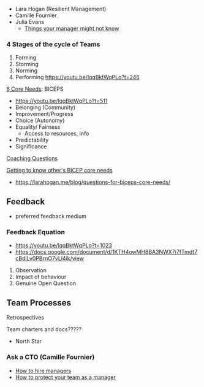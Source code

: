 - Lara Hogan (Resilient Management)
-   Camille Fournier
- Julia Evans
	- [Things your manager might not know](https://jvns.ca/blog/things-your-manager-might-not-know)

### 4 Stages of the cycle of Teams

1. Forming
2. Storming
3. Norming
4. Performing
   https://youtu.be/lqqBktWqPLo?t=246

[6 Core Needs](https://www.palomamedina.com/biceps): BICEPS

-   https://youtu.be/lqqBktWqPLo?t=511
-   Belonging (Community)
-   Improvement/Progress
-   Choice (Autonomy)
-   Equality/ Fairness
    -   Access to resources, info
-   Predictability
-   Significance

[Coaching Questions](https://static1.squarespace.com/static/59b1c7dee45a7c768c8c3c9f/t/614135c67352dd6a6b9a7823/1631663558386/COACHING+QUESTIONS+CHEAT+SHEET.pdf)

[Getting to know other's BICEP core needs](https://static1.squarespace.com/static/59b1c7dee45a7c768c8c3c9f/t/614136c888b0610ebde014ca/1631663816980/_BICEPS+Core+Needs+at+Work+for+Teams.pdf)

-   https://larahogan.me/blog/questions-for-biceps-core-needs/

## Feedback

-   preferred feedback medium

### Feedback Equation

-   https://youtu.be/lqqBktWqPLo?t=1023
-   https://docs.google.com/document/d/1KTH4owMH8BA3NWX7i7fTmdt7cBdiLv0PBrnO7vLl4ik/view

1. Observation
2. Impact of behaviour
3. Genuine Open Question

## Team Processes

Retrospectives

Team charters and docs?????

-   North Star

### Ask a CTO (Camille Fournier)

-   [How to hire managers](https://www.oreilly.com/content/ask-the-cto-how-do-i-hire-managers/)
-   [How to protect your team as a manager](https://www.oreilly.com/content/ask-the-cto-protecting-my-team-in-times-of-stress/)
